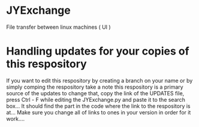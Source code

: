 # JYExchange
File transfer between linux machines ( UI )

# Handling updates for your copies of this respository
If you want to edit this respository by creating a branch on your name
or by simply comping the respository take a note
this respository is a primary source of the updates
to change that, copy the link of the UPDATES file,
press Ctrl - F while editing the JYExchange.py
and paste it to the search box... It should find the part in the code
where the link to the respository is at... Make sure you change all of 
links to ones in your version in order for it work....
